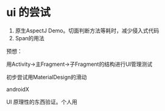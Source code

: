 # ui 的尝试

1. 原生AspectJ Demo。切面判断方法等耗时，减少侵入式代码
2. Span的用法

预想：

用Activity->主Fragment->子Fragment的结构进行UI管理测试

初步尝试用MaterialDesign的滑动

androidX

UI 原理性的东西验证。个人用